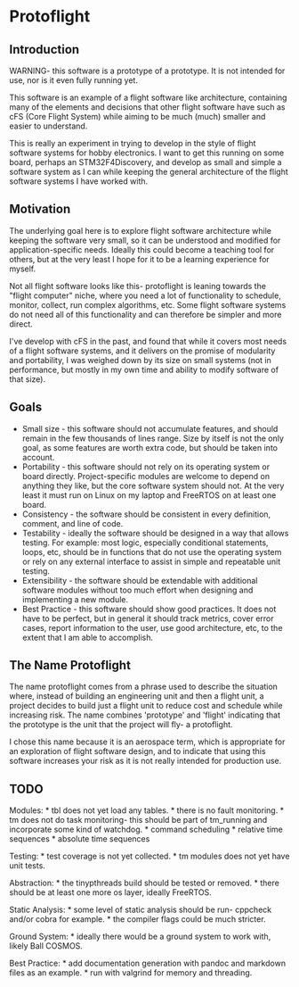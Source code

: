 # Protoflight
## Introduction

WARNING- this software is a prototype of a prototype. It is not intended for use, nor is it even fully running yet.

This software is an example of a flight software like architecture, containing many of the elements and decisions
that other flight software have such as cFS (Core Flight System) while aiming to be much (much) smaller and
easier to understand.


This is really an experiment in trying to develop in the style of flight software systems for hobby electronics.
I want to get this running on some board, perhaps an STM32F4Discovery, and develop as small and simple a software
system as I can while keeping the general architecture of the flight software systems I have worked with.


## Motivation

The underlying goal here is to explore flight software architecture while
keeping the software very small, so it can be understood and modified for
application-specific needs. Ideally this could become a teaching tool for
others, but at the very least I hope for it to be a learning experience for
myself.


Not all flight software looks like this- protoflight is leaning towards the
"flight computer" niche, where you need a lot of functionality to schedule,
monitor, collect, run complex algorithms, etc. Some flight software systems do
not need all of this functionality and can therefore be simpler and more
direct.

I've develop with cFS in the past, and found that while it covers most needs of
a flight software systems, and it delivers on the promise of modularity and
portability, I was weighed down by its size on small systems (not in
performance, but mostly in my own time and ability to modify software of that
size).

## Goals

  * Small size - this software should not accumulate features, and should remain in the few thousands of lines range. Size
    by itself is not the only goal, as some features are worth extra code, but should be taken into account.
  * Portability - this software should not rely on its operating system or board directly. Project-specific modules
    are welcome to depend on anything they like, but the core software system should not. At the very least it must
    run on Linux on my laptop and FreeRTOS on at least one board.
  * Consistency - the software should be consistent in every definition, comment, and line of code.
  * Testability - ideally the software should be designed in a way that allows testing. For example: most logic, especially
    conditional statements, loops, etc, should be in functions that do not use the operating system or rely on any
    external interface to assist in simple and repeatable unit testing.
  * Extensibility - the software should be extendable with additional software modules without too much effort when designing
    and implementing a new module.
  * Best Practice - this software should show good practices. It does not have to be perfect, but in general it should track
  metrics, cover error cases, report information to the user, use good architecture, etc, to the extent that I am able to accomplish.

## The Name Protoflight

The name protoflight comes from a phrase used to describe the situation where, instead of building an engineering unit and then
a flight unit, a  project decides to build just a flight unit to reduce cost and schedule while increasing risk. The name combines
'prototype' and 'flight' indicating that the prototype is the unit that the project will fly- a protoflight.

I chose this name because it is an aerospace term, which is appropriate for an exploration of flight software design, and to indicate
that using this software increases your risk as it is not really intended for production use.

## TODO

Modules:
    * tbl does not yet load any tables.
    * there is no fault monitoring.
    * tm does not do task monitoring- this should be part of tm\_running and incorporate some kind of watchdog.
    * command scheduling
    * relative time sequences
    * absolute time sequences

Testing:
    * test coverage is not yet collected.
    * tm modules does not yet have unit tests.

Abstraction:
    * the tinypthreads build should be tested or removed.
    * there should be at least one more os layer, ideally FreeRTOS.

Static Analysis:
    * some level of static analysis should be run- cppcheck and/or cobra for example.
    * the compiler flags could be much stricter.

Ground System:
    * ideally there would be a ground system to work with, likely Ball COSMOS.

Best Practice:
    * add documentation generation with pandoc and markdown files as an example.
    * run with valgrind for memory and threading.

